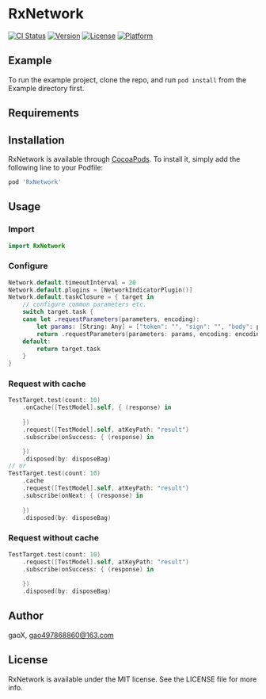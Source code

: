 # RxNetwork

[![CI Status](http://img.shields.io/travis/G-Xi0N/RxNetwork.svg?style=flat)](https://travis-ci.org/G-Xi0N/RxNetwork)
[![Version](https://img.shields.io/cocoapods/v/RxNetwork.svg?style=flat)](http://cocoapods.org/pods/RxNetwork)
[![License](https://img.shields.io/cocoapods/l/RxNetwork.svg?style=flat)](http://cocoapods.org/pods/RxNetwork)
[![Platform](https://img.shields.io/cocoapods/p/RxNetwork.svg?style=flat)](http://cocoapods.org/pods/RxNetwork)

## Example

To run the example project, clone the repo, and run `pod install` from the Example directory first.

## Requirements

## Installation

RxNetwork is available through [CocoaPods](http://cocoapods.org). To install
it, simply add the following line to your Podfile:

```ruby
pod 'RxNetwork'
```

## Usage

### Import

``` swift
import RxNetwork
```

### Configure

```swift
Network.default.timeoutInterval = 20
Network.default.plugins = [NetworkIndicatorPlugin()]
Network.default.taskClosure = { target in
    // configure common parameters etc.
    switch target.task {
    case let .requestParameters(parameters, encoding):
        let params: [String: Any] = ["token": "", "sign": "", "body": parameters]
        return .requestParameters(parameters: params, encoding: encoding)
    default:
        return target.task
    }
}
```

### Request with cache

```swift
TestTarget.test(count: 10)
    .onCache([TestModel].self, { (response) in
    
    })
    .request([TestModel].self, atKeyPath: "result")
    .subscribe(onSuccess: { (response) in

    })
    .disposed(by: disposeBag)
// or
TestTarget.test(count: 10)
    .cache
    .request([TestModel].self, atKeyPath: "result")
    .subscribe(onNext: { (response) in
    
    })
    .disposed(by: disposeBag)
```

### Request without cache

```swift
TestTarget.test(count: 10)
    .request([TestModel].self, atKeyPath: "result")
    .subscribe(onSuccess: { (response) in
    
    })
    .disposed(by: disposeBag)
```

## Author

gaoX, gao497868860@163.com

## License

RxNetwork is available under the MIT license. See the LICENSE file for more info.
